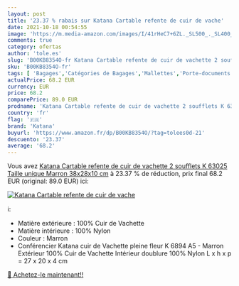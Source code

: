 ```yaml
---
layout: post
title: '23.37 % rabais sur Katana Cartable refente de cuir de vache'
date: 2021-10-18 00:54:55
image: 'https://m.media-amazon.com/images/I/41rHeC7+6ZL._SL500_._SL400_.jpg'
comments: true
category: ofertas
author: 'tole.es'
slug: 'B00KB8354O-fr Katana Cartable refente de cuir de vachette 2 soufflets K...'
sku: 'B00KB8354O-fr'
tags: [ 'Bagages','Catégories de Bagages','Mallettes','Porte-documents et sacs ordinateur','katana', ]
actualPrice: 68.2 EUR
currency: EUR
price: 68.2
comparePrice: 89.0 EUR
prodname: 'Katana Cartable refente de cuir de vachette 2 soufflets K 63025 Taille unique Marron 38x28x10 cm'
country: 'fr'
flag: '🇫🇷'
brand: 'Katana'
buyurl: 'https://www.amazon.fr/dp/B00KB8354O/?tag=tolees0d-21'
descuento: '23.37'
average: '68.2'
---
```


Vous avez [Katana Cartable refente de cuir de vachette 2 soufflets K 63025 Taille unique Marron 38x28x10 cm](https://www.amazon.fr/dp/B00KB8354O/?tag=tolees0d-21)  à  23.37 % de réduction, prix final  68.2 EUR (original: 89.0 EUR) ici:

[![Katana Cartable refente de cuir de vache](https://m.media-amazon.com/images/I/41rHeC7+6ZL._SL500_._SL400_.jpg)](https://www.amazon.fr/dp/B00KB8354O/?tag=tolees0d-21)

ℹ️:

- Matière extérieure : 100% Cuir de Vachette
- Matière intérieure : 100% Nylon
- Couleur : Marron
- Conférencier Katana cuir de Vachette pleine fleur K 6894 A5 - Marron Extérieur 100% Cuir de Vachette Intérieur doublure 100% Nylon L x h x p = 27 x 20 x 4 cm

[🛒 Achetez-le maintenant!!](https://www.amazon.fr/dp/B00KB8354O/?tag=tolees0d-21)
